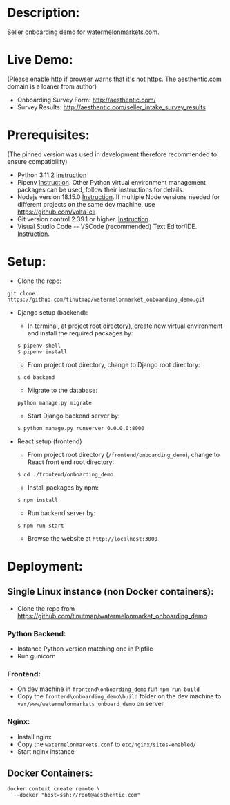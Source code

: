 # Description:

Seller onboarding demo for [watermelonmarkets.com](watermelonmarkets.com).

# Live Demo:

(Please enable http if browser warns that it's not https. The aesthentic.com domain is a loaner from author)

- Onboarding Survey Form: http://aesthentic.com/
- Survey Results: http://aesthentic.com/seller_intake_survey_results

# Prerequisites:

(The pinned version was used in development therefore recommended to ensure compatibility)

- Python 3.11.2 [Instruction](https://wiki.python.org/moin/BeginnersGuide/Download)
- Pipenv [Instruction](https://pypi.org/project/pipenv/). Other Python virtual environment management packages can be used, follow their instructions for details.
- Nodejs version 18.15.0 [Instruction](https://nodejs.org/en/download/package-manager/). If multiple Node versions needed for different projects on the same dev machine, use https://github.com/volta-cli
- Git version control 2.39.1 or higher. [Instruction](https://git-scm.com/book/en/v2/Getting-Started-Installing-Git).
- Visual Studio Code -- VSCode (recommended) Text Editor/IDE. [Instruction](https://code.visualstudio.com/docs/introvideos/basics).

# Setup:

- Clone the repo:

```
git clone https://github.com/tinutmap/watermelonmarket_onboarding_demo.git
```

- Django setup (backend):

  - In terminal, at project root directory), create new virtual environment and install the required packages by:

  ```
  $ pipenv shell
  $ pipenv install
  ```

  - From project root directory, change to Django root directory:

  ```
  $ cd backend
  ```

  - Migrate to the database:

  ```
  python manage.py migrate
  ```

  - Start Django backend server by:

  ```
  $ python manage.py runserver 0.0.0.0:8000
  ```

- React setup (frontend)
  - From project root directory (`/frontend/onboarding_demo`), change to React front end root directory:
  ```
  $ cd ./frontend/onboarding_demo
  ```
  - Install packages by npm:
  ```
  $ npm install
  ```
  - Run backend server by:
  ```
  $ npm run start
  ```
  - Browse the website at `http://localhost:3000`

# Deployment:

## Single Linux instance (non Docker containers):

- Clone the repo from https://github.com/tinutmap/watermelonmarket_onboarding_demo

### Python Backend:

- Instance Python version matching one in Pipfile
- Run gunicorn

### Frontend:

- On dev machine in `frontend\onboarding_demo` run `npm run build`
- Copy the `frontend\onboarding_demo\build` folder on the dev machine to `var/www/watermelonmarkets_onboard_demo` on server

### Nginx:

- Install nginx
- Copy the `watermelonmarkets.conf` to `etc/nginx/sites-enabled/`
- Start nginx instance

## Docker Containers:

```
docker context create remote \
  --docker "host=ssh://root@aesthentic.com"
```
